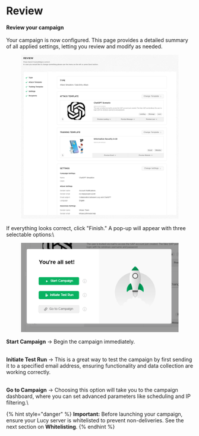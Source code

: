 # Review

**Review your campaign**\
\
Your campaign is now configured. This page provides a detailed summary of all applied settings, letting you review and modify as needed.

<figure><img src="../../../../.gitbook/assets/image (224).png" alt=""><figcaption></figcaption></figure>

If everything looks correct, click "Finish." A pop-up will appear with three selectable options:\


<figure><img src="../../../../.gitbook/assets/image (225).png" alt=""><figcaption></figcaption></figure>

**Start Campaign** -> Begin the campaign immediately.

\
**Initiate Test Run** -> This is a great way to test the campaign by first sending it to a specified email address, ensuring functionality and data collection are working correctly.

\
**Go to Campaign** -> Choosing this option will take you to the campaign dashboard, where you can set advanced parameters like scheduling and IP filtering.\


{% hint style="danger" %}
**Important:** Before launching your campaign, ensure your Lucy server is whitelisted to prevent non-deliveries. See the next section on **Whitelisting**.
{% endhint %}

